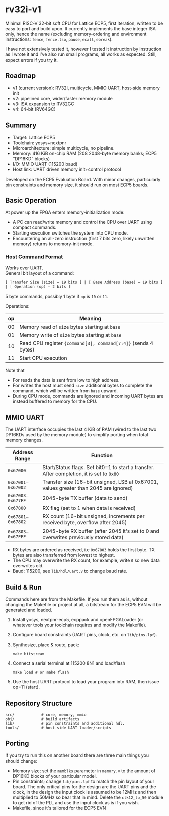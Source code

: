 # rv32i-v1

Minimal RISC-V 32-bit soft CPU for Lattice ECP5, first iteration, written to be easy to port and build upon. It currently implements the base integer ISA only, hence the name (excluding memory-ordering and environment instructions: `fence`, `fence.tso`, `pause`, `ecall`, `ebreak`).

I have not extensively tested it, however I tested it instruction by instruction as I wrote it and I've also run small programs, all works as expected. Still, expect errors if you try it.

## Roadmap

- v1 (current version): RV32I, multicycle, MMIO UART, host-side memory init
- v2: pipelined core, wider/faster memory module
- v3: ISA expansion to RV32GC
- v4: 64-bit (RV64GC)

## Summary

- Target: Lattice ECP5
- Toolchain: yosys+nextpnr
- Microarchitecture: simple multicycle, no pipeline.
- Memory: 416 KiB on-chip RAM (208 2048-byte memory banks; ECP5 “DP16KD” blocks)
- I/O: MMIO UART (115200 baud)
- Host link: UART driven memory init+control protocol

Developed on the ECP5 Evaluation Board. With minor changes, particularly pin constraints and memory size, it should run on most ECP5 boards.

## Basic Operation

At power up the FPGA enters memory-initialization mode:

- A PC can read/write memory and control the CPU over UART using compact commands.
- Starting execution switches the system into CPU mode.
- Encountering an all-zero instruction (first 7 bits zero, likely unwritten memory) returns to memory-init mode.

### Host Command Format

Works over UART.<br/>
General bit layout of a command:

    [ Transfer Size (size) – 19 bits ] | [ Base Address (base) – 19 bits ] | [ Operation (op) – 2 bits ]

5 byte commands, possibly 1 byte if `op` is `10` or `11`.

Operations:

| op  | Meaning                                                      |
|-----|--------------------------------------------------------------|
| 00  | Memory read of `size` bytes starting at `base`               |
| 01  | Memory write of `size` bytes starting at `base`              |
| 10  | Read CPU register `{command[3], command[7:4]}` (sends 4 bytes) |
| 11  | Start CPU execution                                          |

Note that

- For reads the data is sent from low to high address.
- For writes the host must send `size` additional bytes to complete the command, which will be written from `base` upward.
- During CPU mode, commands are ignored and incoming UART bytes are instead buffered to memory for the CPU.

## MMIO UART

The UART interface occupies the last 4 KiB of RAM (wired to the last two DP16KDs used by the memory module) to simplify porting when total memory changes.

| Address Range     | Function                                                                                 |
|-------------------|------------------------------------------------------------------------------------------|
| `0x67000`           | Start/Status flags. Set bit0=1 to start a transfer. After completion, it is set to `0x80`|
| `0x67001–0x67002`   | Transfer size (16-bit unsigned, LSB at 0x67001, values greater than 2045 are ignored)    |
| `0x67003–0x677FF`   | 2045-byte TX buffer (data to send)                                                       |
| `0x67800`           | RX flag (set to 1 when data is received)                                                 |
| `0x67801–0x67802`   | RX count (16-bit unsigned, increments per received byte, overflow after 2045)            |
| `0x67803–0x67FFF`   | 2045-byte RX buffer (after 2045 it's set to 0 and overwrites previously stored data)     |

- RX bytes are ordered as received, i.e `0x67803` holds the first byte. TX bytes are also transferred from lowest to highest.
- The CPU may overwrite the RX count, for example, write `0` so new data overwrites old.
- Baud: 115200, see `lib/hdl/uart.v` to change baud rate.

## Build & Run

Commands here are from the Makefile. If you run them as is, without changing the Makefile or project at all, a bitstream for the ECP5 EVN 
will be generated and loaded.

1) Install yosys, nextpnr-ecp5, ecppack and openFPGALoader (or whatever tools your toolchain requires and modify the Makefile).
2) Configure board constraints (UART pins, clock, etc. on `lib/pins.lpf`).
3) Synthesize, place & route, pack:

       make bitstream

4) Connect a serial terminal at 115200 8N1 and load/flash

       make load # or make flash

5) Use the host UART protocol to load your program into RAM, then issue op=11 (start).

## Repository Structure
    src/            # core, memory, mmio
    obj/            # build artifacts
    lib/            # pin constraints and additional hdl.
    tools/          # host-side UART loader/scripts


## Porting
If you try to run this on another board there are three main things you should change:

- Memory size; set the `memblks` parameter in `memory.v` to the amount of DP16KD blocks of your particular model.
- Pin constraints; change `lib/pins.lpf` to match the pin layout of your board. The only critical pins for the design are the UART pins and the clock, in the design the input clock is assumed to be 12MHz and then multiplied to 50MHz so bear that in mind. Delete the `clk12_to_50` module to get rid of the PLL and use the input clock as is if you wish.
- Makefile, since it's tailored for the ECP5 EVN
